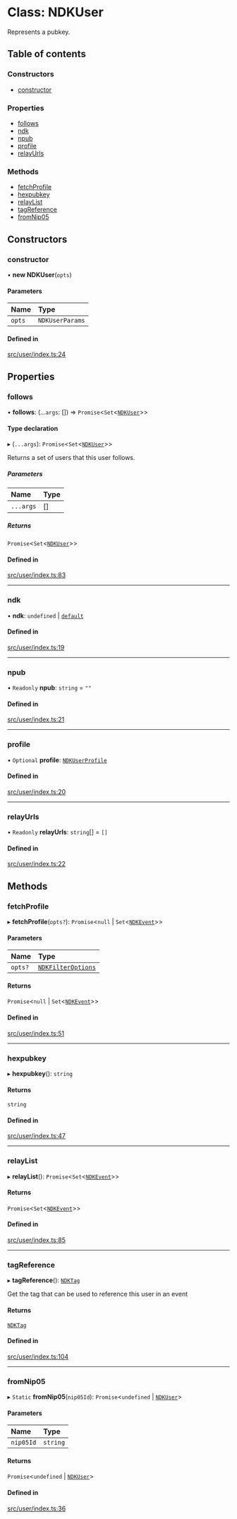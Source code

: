 # Class: NDKUser

Represents a pubkey.

## Table of contents

### Constructors

- [constructor](../wiki/NDKUser#constructor)

### Properties

- [follows](../wiki/NDKUser#follows)
- [ndk](../wiki/NDKUser#ndk)
- [npub](../wiki/NDKUser#npub)
- [profile](../wiki/NDKUser#profile)
- [relayUrls](../wiki/NDKUser#relayurls)

### Methods

- [fetchProfile](../wiki/NDKUser#fetchprofile)
- [hexpubkey](../wiki/NDKUser#hexpubkey)
- [relayList](../wiki/NDKUser#relaylist)
- [tagReference](../wiki/NDKUser#tagreference)
- [fromNip05](../wiki/NDKUser#fromnip05)

## Constructors

### constructor

• **new NDKUser**(`opts`)

#### Parameters

| Name | Type |
| :------ | :------ |
| `opts` | `NDKUserParams` |

#### Defined in

[src/user/index.ts:24](https://github.com/nostr-dev-kit/ndk/blob/1f6f222/src/user/index.ts#L24)

## Properties

### follows

• **follows**: (...`args`: []) => `Promise`<`Set`<[`NDKUser`](../wiki/NDKUser)\>\>

#### Type declaration

▸ (`...args`): `Promise`<`Set`<[`NDKUser`](../wiki/NDKUser)\>\>

Returns a set of users that this user follows.

##### Parameters

| Name | Type |
| :------ | :------ |
| `...args` | [] |

##### Returns

`Promise`<`Set`<[`NDKUser`](../wiki/NDKUser)\>\>

#### Defined in

[src/user/index.ts:83](https://github.com/nostr-dev-kit/ndk/blob/1f6f222/src/user/index.ts#L83)

___

### ndk

• **ndk**: `undefined` \| [`default`](../wiki/default)

#### Defined in

[src/user/index.ts:19](https://github.com/nostr-dev-kit/ndk/blob/1f6f222/src/user/index.ts#L19)

___

### npub

• `Readonly` **npub**: `string` = `""`

#### Defined in

[src/user/index.ts:21](https://github.com/nostr-dev-kit/ndk/blob/1f6f222/src/user/index.ts#L21)

___

### profile

• `Optional` **profile**: [`NDKUserProfile`](../wiki/NDKUserProfile)

#### Defined in

[src/user/index.ts:20](https://github.com/nostr-dev-kit/ndk/blob/1f6f222/src/user/index.ts#L20)

___

### relayUrls

• `Readonly` **relayUrls**: `string`[] = `[]`

#### Defined in

[src/user/index.ts:22](https://github.com/nostr-dev-kit/ndk/blob/1f6f222/src/user/index.ts#L22)

## Methods

### fetchProfile

▸ **fetchProfile**(`opts?`): `Promise`<``null`` \| `Set`<[`NDKEvent`](../wiki/NDKEvent)\>\>

#### Parameters

| Name | Type |
| :------ | :------ |
| `opts?` | [`NDKFilterOptions`](../wiki/NDKFilterOptions) |

#### Returns

`Promise`<``null`` \| `Set`<[`NDKEvent`](../wiki/NDKEvent)\>\>

#### Defined in

[src/user/index.ts:51](https://github.com/nostr-dev-kit/ndk/blob/1f6f222/src/user/index.ts#L51)

___

### hexpubkey

▸ **hexpubkey**(): `string`

#### Returns

`string`

#### Defined in

[src/user/index.ts:47](https://github.com/nostr-dev-kit/ndk/blob/1f6f222/src/user/index.ts#L47)

___

### relayList

▸ **relayList**(): `Promise`<`Set`<[`NDKEvent`](../wiki/NDKEvent)\>\>

#### Returns

`Promise`<`Set`<[`NDKEvent`](../wiki/NDKEvent)\>\>

#### Defined in

[src/user/index.ts:85](https://github.com/nostr-dev-kit/ndk/blob/1f6f222/src/user/index.ts#L85)

___

### tagReference

▸ **tagReference**(): [`NDKTag`](../wiki/Exports#ndktag)

Get the tag that can be used to reference this user in an event

#### Returns

[`NDKTag`](../wiki/Exports#ndktag)

#### Defined in

[src/user/index.ts:104](https://github.com/nostr-dev-kit/ndk/blob/1f6f222/src/user/index.ts#L104)

___

### fromNip05

▸ `Static` **fromNip05**(`nip05Id`): `Promise`<`undefined` \| [`NDKUser`](../wiki/NDKUser)\>

#### Parameters

| Name | Type |
| :------ | :------ |
| `nip05Id` | `string` |

#### Returns

`Promise`<`undefined` \| [`NDKUser`](../wiki/NDKUser)\>

#### Defined in

[src/user/index.ts:36](https://github.com/nostr-dev-kit/ndk/blob/1f6f222/src/user/index.ts#L36)
